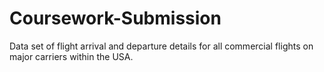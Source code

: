 # Coursework-Submission
Data set of flight arrival and departure details for all commercial flights on major carriers within the USA.
